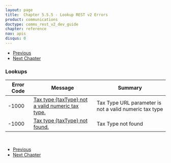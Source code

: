 ```yaml
---
layout: page
title:  Chapter 5.5.5 - Lookup REST v2 Errors
product: communications
doctype: comms_rest_v2_dev_guide
chapter: reference
nav: apis
disqus: 0
---
```


<ul class="pager">
  <li class="previous"><a href="/communications/dev-guide_rest_v2/reference/jurisdiction-determination-errors/"><i class="glyphicon glyphicon-chevron-left"></i>Previous</a></li>
  <li class="next"><a href="/communications/dev-guide_rest_v2/calculating-tax-offline/">Next Chapter<i class="glyphicon glyphicon-chevron-right"></i></a></li>
</ul>

<h3>Lookups</h3>
<div class="mobile-table">
  <table class="styled-table">
    <thead>
      <tr>
        <th>Error Code</th>
        <th>Message</th>
        <th>Summary</th>
      </tr>
    </thead>
    <tbody>
      <tr>
        <td>-1000</td>
        <td><a class="dev-guide-link" href="/communications/dev-guide_rest_v2/reference/lookup-errors/tax-type-not-valid/">Tax type {taxType} not a valid numeric tax type.</a></td>
        <td>Tax Type URL parameter is not a valid numeric tax type</td>
      </tr>
      <tr>
        <td>-1000</td>
        <td><a class="dev-guide-link" href="/communications/dev-guide_rest_v2/reference/lookup-errors/tax-type-not-found/">Tax type {taxType} not found.</a></td>
        <td>Tax Type not found</td>
      </tr>
    </tbody>
  </table>
</div>
<br/>

<ul class="pager">
  <li class="previous"><a href="/communications/dev-guide_rest_v2/reference/jurisdiction-determination-errors/"><i class="glyphicon glyphicon-chevron-left"></i>Previous</a></li>
  <li class="next"><a href="/communications/dev-guide_rest_v2/calculating-tax-offline/">Next Chapter<i class="glyphicon glyphicon-chevron-right"></i></a></li>
</ul>